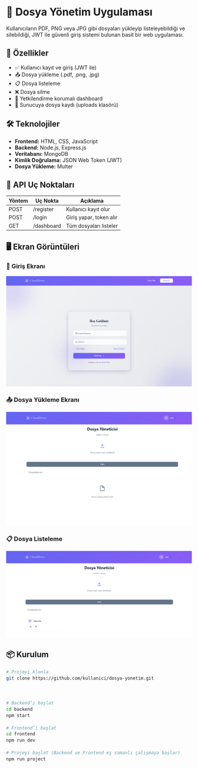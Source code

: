 # 📁 Dosya Yönetim Uygulaması

Kullanıcıların PDF, PNG veya JPG gibi dosyaları yükleyip listeleyebildiği ve silebildiği, JWT ile güvenli giriş sistemi bulunan basit bir web uygulaması.

## 🚀 Özellikler

- ✅ Kullanıcı kayıt ve giriş (JWT ile)
- 📤 Dosya yükleme (.pdf, .png, .jpg)
- 📋 Dosya listeleme
- ❌ Dosya silme
- 🔐 Yetkilendirme korumalı dashboard
- 📂 Sunucuya dosya kaydı (uploads klasörü)

## 🛠️ Teknolojiler

- **Frontend:** HTML, CSS, JavaScript
- **Backend:** Node.js, Express.js
- **Veritabanı:** MongoDB
- **Kimlik Doğrulama:** JSON Web Token (JWT)
- **Dosya Yükleme:** Multer

## 🧪 API Uç Noktaları

| Yöntem | Uç Nokta         | Açıklama                  |
|--------|------------------|---------------------------|
| POST   | /register        | Kullanıcı kayıt olur      |
| POST   | /login           | Giriş yapar, token alır   |
| GET    | /dashboard       | Tüm dosyaları listeler    |


## 🖥️ Ekran Görüntüleri

### 🔐 Giriş Ekranı

![Giriş Ekranı](screenshots/login.png)

### 📤 Dosya Yükleme Ekranı

![Dosya Yükleme](screenshots/upload.png)

### 📋 Dosya Listeleme

![Dosya Listeleme](screenshots/list.png)


## 📦 Kurulum

```bash
# Projeyi klonla
git clone https://github.com/kullanici/dosya-yonetim.git



# Backend’i başlat
cd backend
npm start

# Frontend’i başlat
cd frontend
npm run dev

# Projeyi başlat (Backend ve Frontend eş zamanlı çalışmaya başlar)
npm run project

